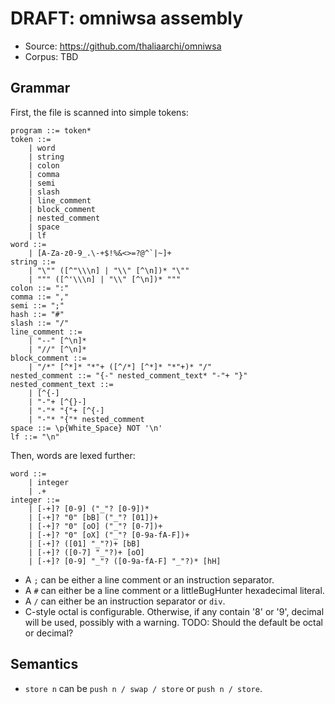 # DRAFT: omniwsa assembly

- Source: <https://github.com/thaliaarchi/omniwsa>
- Corpus: TBD

## Grammar

First, the file is scanned into simple tokens:

```bnf
program ::= token*
token ::=
    | word
    | string
    | colon
    | comma
    | semi
    | slash
    | line_comment
    | block_comment
    | nested_comment
    | space
    | lf
word ::=
    | [A-Za-z0-9_.\-+$!%&<>=?@^`|~]+
string ::=
    | "\"" ([^"\\\n] | "\\" [^\n])* "\""
    | """ ([^'\\\n] | "\\" [^\n])* """
colon ::= ":"
comma ::= ","
semi ::= ";"
hash ::= "#"
slash ::= "/"
line_comment ::=
    | "--" [^\n]*
    | "//" [^\n]*
block_comment ::=
    | "/*" [^*]* "*"+ ([^/*] [^*]* "*"+)* "/"
nested_comment ::= "{-" nested_comment_text* "-"+ "}"
nested_comment_text ::=
    | [^{-]
    | "-"+ [^{}-]
    | "-"* "{"+ [^{-]
    | "-"* "{"* nested_comment
space ::= \p{White_Space} NOT '\n'
lf ::= "\n"
```

Then, words are lexed further:

```bnf
word ::=
    | integer
    | .+
integer ::=
    | [-+]? [0-9] ("_"? [0-9])*
    | [-+]? "0" [bB] ("_"? [01])+
    | [-+]? "0" [oO] ("_"? [0-7])+
    | [-+]? "0" [oX] ("_"? [0-9a-fA-F])+
    | [-+]? ([01] "_"?)+ [bB]
    | [-+]? ([0-7] "_"?)+ [οΟ]
    | [-+]? [0-9] "_"? ([0-9a-fA-F] "_"?)* [hH]
```

- A `;` can be either a line comment or an instruction separator.
- A `#` can either be a line comment or a littleBugHunter hexadecimal literal.
- A `/` can either be an instruction separator or `div`.
- C-style octal is configurable. Otherwise, if any contain '8' or '9', decimal
  will be used, possibly with a warning. TODO: Should the default be octal or
  decimal?

## Semantics

- `store n` can be `push n / swap / store` or `push n / store`.
